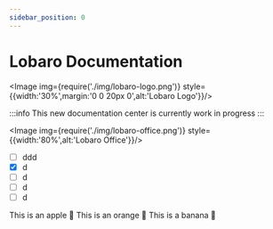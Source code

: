 ```yaml
---
sidebar_position: 0
---
```


# Lobaro Documentation

<Image img={require('./img/lobaro-logo.png')} style={{width:'30%',margin:'0 0 20px 0',alt:'Lobaro Logo'}}/>

:::info
This new documentation center is currently work in progress
:::



<Image img={require('./img/lobaro-office.png')} style={{width:'80%',alt:'Lobaro Office'}}/>

* [ ] ddd
* [x] d
* [ ] d
* [ ] d
* [ ] d
  
<Tabs>
  <TabItem value="apple" label="Apple" default>
    This is an apple 🍎
  </TabItem>
  <TabItem value="orange" label="Orange">
    This is an orange 🍊
  </TabItem>
  <TabItem value="banana" label="Banana">
    This is a banana 🍌
  </TabItem>
</Tabs>


